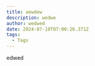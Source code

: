 ```yaml
---
title: aewdew
description: wedwe
author: wedwed
date: 2024-07-10T07:00:26.371Z
tags:
  - Tags
---
```

edwed